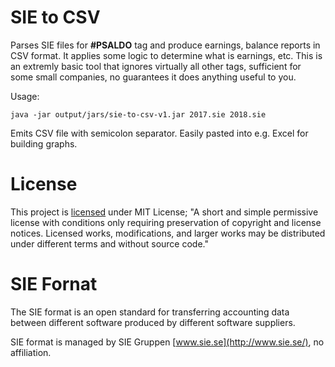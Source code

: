 # SIE to CSV #

Parses SIE files for **\#PSALDO** tag and produce earnings, balance reports in CSV format. It applies some logic to determine what is earnings, etc.
This is an extremly basic tool that ignores virtually all other tags, sufficient for some small companies, no guarantees it does anything useful to you.

Usage:

```
java -jar output/jars/sie-to-csv-v1.jar 2017.sie 2018.sie
```

Emits CSV file with semicolon separator. Easily pasted into e.g. Excel for building graphs.

# License #

This project is [licensed](LICENSE.md) under MIT License;
"A short and simple permissive license with conditions only
requiring preservation of copyright and license notices. Licensed
works, modifications, and larger works may be distributed under
different terms and without source code."

# SIE Fornat #

The SIE format is an open standard for transferring accounting data between different software produced by different software suppliers.

SIE format is managed by SIE Gruppen [www.sie.se](http://www.sie.se/), no affiliation.
